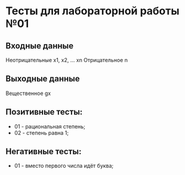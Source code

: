 # Тесты для лабораторной работы №01
## Входные данные
Неотрицательные x1, x2, ... xn
Отрицательное n
## Выходные данные
Вещественное gx
## Позитивные тесты:
- 01 - рациональная степень;
- 02 - степень равна 1;
## Негативные тесты:
- 01 - вместо первого числа идёт буква;
